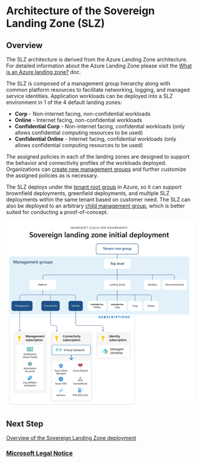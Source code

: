 # Architecture of the Sovereign Landing Zone (SLZ)

## Overview

The SLZ architecture is derived from the Azure Landing Zone architecture. For detailed information about the Azure Landing Zone please visit the [What is an Azure landing zone?](https://learn.microsoft.com/azure/cloud-adoption-framework/ready/landing-zone/) doc.

The SLZ is composed of a management group hierarchy along with common platform resources to facilitate networking, logging, and managed service identities. Application workloads can be deployed into a SLZ environment in 1 of the 4 default landing zones:

- **Corp** - Non-internet facing, non-confidential workloads
- **Online** - Internet facing, non-confidential workloads
- **Confidential Corp** - Non-internet facing, confidential workloads (only allows confidential computing resources to be used)
- **Confidential Online** - Internet facing, confidential workloads (only allows confidential computing resources to be used)

The assigned policies in each of the landing zones are designed to support the behavior and connectivity profiles of the workloads deployed. Organizations can [create new management groups](scenarios/Expanding-SLZ-ManagementGroups.md) and further customize the assigned policies as is necessary.

The SLZ deploys under the [tenant root group](https://learn.microsoft.com/azure/governance/management-groups/overview#root-management-group-for-each-directory) in Azure, so it can support brownfield deployments, greenfield deployments, and multiple SLZ deployments within the same tenant based on customer need. The SLZ can also be deployed to an arbitrary [child management group](scenarios/Piloting-SLZ.md), which is better suited for conducting a proof-of-concept.

![SLZ Initial Architecture Diagram](images/slz-initial-architecture.png)

## Next Step

[Overview of the Sovereign Landing Zone deployment](03-Deployment-Overview.md)

### [Microsoft Legal Notice](./NOTICE.md)
